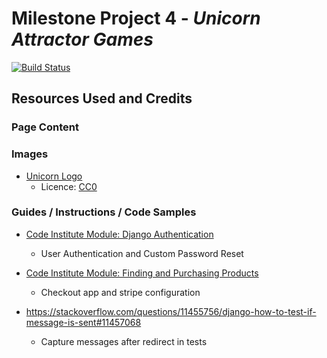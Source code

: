 # Milestone Project 4 - ***Unicorn Attractor Games***

[![Build Status](https://travis-ci.org/pwodyk/CI_MilestoneProject4.svg?branch=master)](https://travis-ci.org/pwodyk/CI_MilestoneProject4)







## <span id="credits">Resources Used and Credits<span>

### Page Content




### Images

* [Unicorn Logo](https://svgsilh.com/image/2674166.html)
    - Licence: [CC0](https://creativecommons.org/publicdomain/zero/1.0/deed.en)


### Guides / Instructions / Code Samples

* [Code Institute Module: Django Authentication](https://github.com/Code-Institute-Solutions/proposed_django_authentication)
    - User Authentication and Custom Password Reset

* [Code Institute Module: Finding and Purchasing Products](https://github.com/Code-Institute-Solutions/PuttingItAllTogether-Ecommerce/tree/master/02-FindingAndPurchasingProducts/08-stripe_javascript)
    - Checkout app and stripe configuration


* https://stackoverflow.com/questions/11455756/django-how-to-test-if-message-is-sent#11457068
   - Capture messages after redirect in tests